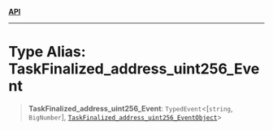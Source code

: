 [**API**](../../../README.md)

***

# Type Alias: TaskFinalized\_address\_uint256\_Event

> **TaskFinalized\_address\_uint256\_Event**: `TypedEvent`\<\[`string`, `BigNumber`\], [`TaskFinalized_address_uint256_EventObject`](../interfaces/TaskFinalized_address_uint256_EventObject.md)\>
